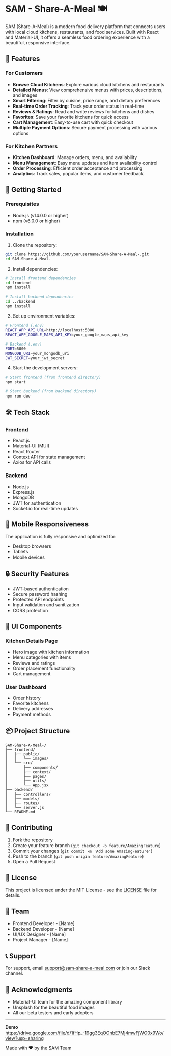 # SAM - Share-A-Meal 🍽️

SAM (Share-A-Meal) is a modern food delivery platform that connects users with local cloud kitchens, restaurants, and food services. Built with React and Material-UI, it offers a seamless food ordering experience with a beautiful, responsive interface.

## 🌟 Features

### For Customers
- **Browse Cloud Kitchens**: Explore various cloud kitchens and restaurants
- **Detailed Menus**: View comprehensive menus with prices, descriptions, and images
- **Smart Filtering**: Filter by cuisine, price range, and dietary preferences
- **Real-time Order Tracking**: Track your order status in real-time
- **Reviews & Ratings**: Read and write reviews for kitchens and dishes
- **Favorites**: Save your favorite kitchens for quick access
- **Cart Management**: Easy-to-use cart with quick checkout
- **Multiple Payment Options**: Secure payment processing with various options

### For Kitchen Partners
- **Kitchen Dashboard**: Manage orders, menu, and availability
- **Menu Management**: Easy menu updates and item availability control
- **Order Processing**: Efficient order acceptance and processing
- **Analytics**: Track sales, popular items, and customer feedback

## 🚀 Getting Started

### Prerequisites
- Node.js (v14.0.0 or higher)
- npm (v6.0.0 or higher)

### Installation

1. Clone the repository:
```bash
git clone https://github.com/yourusername/SAM-Share-A-Meal-.git
cd SAM-Share-A-Meal-
```

2. Install dependencies:
```bash
# Install frontend dependencies
cd frontend
npm install

# Install backend dependencies
cd ../backend
npm install
```

3. Set up environment variables:
```bash
# Frontend (.env)
REACT_APP_API_URL=http://localhost:5000
REACT_APP_GOOGLE_MAPS_API_KEY=your_google_maps_api_key

# Backend (.env)
PORT=5000
MONGODB_URI=your_mongodb_uri
JWT_SECRET=your_jwt_secret
```

4. Start the development servers:
```bash
# Start frontend (from frontend directory)
npm start

# Start backend (from backend directory)
npm run dev
```

## 🛠️ Tech Stack

### Frontend
- React.js
- Material-UI (MUI)
- React Router
- Context API for state management
- Axios for API calls

### Backend
- Node.js
- Express.js
- MongoDB
- JWT for authentication
- Socket.io for real-time updates

## 📱 Mobile Responsiveness

The application is fully responsive and optimized for:
- Desktop browsers
- Tablets
- Mobile devices

## 🔒 Security Features

- JWT-based authentication
- Secure password hashing
- Protected API endpoints
- Input validation and sanitization
- CORS protection

## 🎨 UI Components

### Kitchen Details Page
- Hero image with kitchen information
- Menu categories with items
- Reviews and ratings
- Order placement functionality
- Cart management

### User Dashboard
- Order history
- Favorite kitchens
- Delivery addresses
- Payment methods

## 📦 Project Structure

```
SAM-Share-A-Meal-/
├── frontend/
│   ├── public/
│   │   └── images/
│   └── src/
│       ├── components/
│       ├── context/
│       ├── pages/
│       ├── utils/
│       └── App.jsx
├── backend/
│   ├── controllers/
│   ├── models/
│   ├── routes/
│   └── server.js
└── README.md
```

## 🤝 Contributing

1. Fork the repository
2. Create your feature branch (`git checkout -b feature/AmazingFeature`)
3. Commit your changes (`git commit -m 'Add some AmazingFeature'`)
4. Push to the branch (`git push origin feature/AmazingFeature`)
5. Open a Pull Request

## 📝 License

This project is licensed under the MIT License - see the [LICENSE](LICENSE) file for details.

## 👥 Team

- Frontend Developer - [Name]
- Backend Developer - [Name]
- UI/UX Designer - [Name]
- Project Manager - [Name]

## 📞 Support

For support, email support@sam-share-a-meal.com or join our Slack channel.

## 🙏 Acknowledgments

- Material-UI team for the amazing component library
- Unsplash for the beautiful food images
- All our beta testers and early adopters

---
**Demo**
  https://drive.google.com/file/d/1fHp_-19gg3EqOOnbE7Mj4mwFjWO0x9Wo/view?usp=sharing

Made with ❤️ by the SAM Team 
